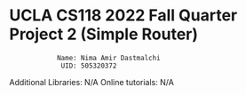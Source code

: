 UCLA CS118 2022 Fall Quarter Project 2 (Simple Router)
====================================
                Name: Nima Amir Dastmalchi
                 UID: 505320372
Additional Libraries: N/A
    Online tutorials: N/A
